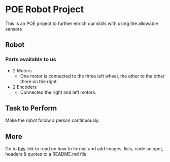 # POE Robot Project

This is an POE project to further enrich our skills with using the allowable sensors

## Robot
### Parts available to us

- 2 Motors
  - One motor is connected to the three left wheel, the other to the other three on the right.
- 2 Encoders
  - Connected the right and left motors.

## Task to Perform

Make the robot follow a person continuously.

## More

Go to [this](https://guides.github.com/features/mastering-markdown/) link to read on how to format and add images, lists, code snippet, headers & quotes to a README.md file